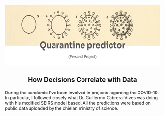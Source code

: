 <p align="center">
<img title="a title" alt="Alt text" src="https://github.com/cridonoso/cridonoso.github.io/blob/master/figures/quarantine/banner.png?raw=true" width=710 height=200></p>

 ## <p style="text-align: center;">How Decisions Correlate with Data </p>

During the pandemic I've been involved in projects regarding the COVID-19. In particular, I followed closely what Dr. Guillermo Cabrera-Vives was doing with his modified SEIRS model based. All the predictions were based on public data uploaded by the chielan ministry of science.
